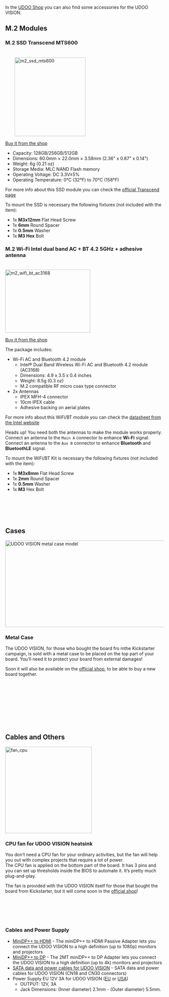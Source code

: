 In the [UDOO Shop](https://shop.udoo.org/) you can also find some accessories for the UDOO VISION.

## M.2 Modules

### M.2 SSD Transcend MTS600

<img src="../img/accessories/m2_ssd_mts600.jpg" alt="m2_ssd_mts600" class="img-responsive pull-right" height="250px" width="225px" style="margin-left:30px;margin-top:20px">

[Buy it from the shop](https://shop.udoo.org/en/catalogsearch/result/?q=mts600)

* Capacity: 128GB/256GB/512GB
* Dimensions: 60.0mm × 22.0mm × 3.58mm (2.36" x 0.87" x 0.14")
* Weight: 6g (0.21 oz)
* Storage Media: MLC NAND Flash memory
* Operating Voltage: DC 3.3V±5%
* Operating Temperature: 0°C (32°F) to 70°C (158°F)

For more info about this SSD module you can check the [official Transcend page](https://www.transcend-info.com/Products/No-643)

To mount the SSD is necessary the following fixtures (not included with the item):

* 1x **M3x12mm** Flat Head Screw
* 1x **6mm** Round Spacer
* 1x **0.5mm** Washer
* 1x **M3 Hex** Bolt

### M.2 Wi-Fi Intel dual band AC + BT 4.2 5GHz + adhesive antenna

<img src="../img/accessories/m2_wifi_bt_ac3168.jpg" alt="m2_wifi_bt_ac3168" class="img-responsive pull-right" height="200px" width="270px" style="margin-right:30px;margin-top:20px">

[Buy it from the shop](https://shop.udoo.org/en/kit-m-2-wifi-bt.html)

The package includes:
* Wi-Fi AC and Bluetooth 4.2 module
  * Intel® Dual Band Wireless Wi-Fi AC and Bluetooth 4.2 module (AC3168)
  * Dimensions: 4.9 x 3.5 x 0.4 inches
  * Weight: 8.5g (0.3 oz)
  * M.2 compatible RF micro coax type connector
* 2x Antennas
  * IPEX MFH-4 connector
  * 10cm IPEX cable
  * Adhesive backing on aerial plates

For more info about this WiFi/BT module you can check the [datasheet from the Intel website](https://www.intel.com/content/www/us/en/wireless-products/dual-band-wireless-ac-3168-brief.html)


<span class="label label-warning">Heads up!</span> You need both the antennas to make the module works properly. Connect an antenna to the `Main A` connector to enhance **Wi-Fi** signal. Connect an antenna to the `Aux B` connector to enhance **Bluetooth** and **BluetoothLE** signal.

To mount the WiFi/BT Kit is necessary the following fixtures (not included with the item):

* 1x **M3x8mm** Flat Head Screw
* 1x **2mm** Round Spacer
* 1x **0.5mm** Washer
* 1x **M3** Hex Bolt


<br/>
<br/>
<br/>
<br/>

## Cases

<img style="width:700px; " src="../img/udoo_vision_metal_case.png" alt="UDOO VISION metal case model" class="img-responsive pull-right" height="275px" style="margin-right:30px; margin-top:0px; padding-top:0px;">

### Metal Case

The UDOO VISION, for those who bought the board fro mthe Kickstarter campaign, is sold with a metal case to be placed on the top part of your board.
You'll need it to protect your board from external damages!

Soon it will also be available on the [official shop](https://shop.udoo.org/), to be able to buy a new board together.



<br/>
<br/>
<br/>
<br/>
<br/>
<br/>
<br/>
<br/>


## Cables and Others


<img src="https://edge.seco.com/media/catalog/product/c
ache/6561462fb70bf4a24230671d096f589e/s/c/sc41-diss-3_2_1.png" alt="fan_cpu" class="img-responsive pull-right" height="275px" style="margin-right:30px; margin-top:0px; padding-top:0px;">
### CPU fan for UDOO VISION heatsink

You don’t need a CPU fan for your ordinary activities, but the fan will help you out with complex projects that require a lot of power.  
The CPU fan is applied on the bottom part of the board. It has 3 pins and you can set up thresholds inside the BIOS to automate it. It’s pretty much plug-and-play.

The fan is provided with the UDOO VISION itself for those that bought the board from Kickstarter, but it will come soon in the [official shop](https://shop.udoo.org/)!


</br>
<br/>
<br/>
<br/>

### Cables and Power Supply

* [MiniDP++ to HDMI](https://shop.udoo.org/cable-minidp-to-hdmi.html) -
The miniDP++ to HDMI Passive Adapter lets you connect the UDOO VISION to a high definition (up to 1080p) monitors and projectors
* [MiniDP++ to DP](https://shop.udoo.org/cable-minidp-to-dp.html) -
The 2MT miniDP++ to DP Adapter lets you connect the UDOO VISION to a high definition (up to 4k) monitors and projectors
* [SATA data and power cables for UDOO VISION](https://shop.udoo.org/en/sata-data-and-power-cables.html) -
SATA data and power cables for UDOO VISION (CN18 and CN30 connectors)
* Power Supply EU 12V 3A for UDOO VISION ([EU](https://shop.udoo.org/en/power-supply-12v-3a-eu.html) or [USA](https://shop.udoo.org/en/power-supply-12v-3a-usa.html))
  * OUTPUT: 12V, 3A
  * Jack Dimensions: (Inner diameter) 2.1mm - (Outer diameter) 5.5mm.

